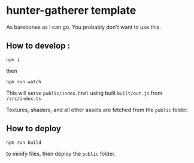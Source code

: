# hunter-gatherer template

As barebones as I can go. You probably don't want to use this.

## How to develop :
```
npm i
```
then
```
npm run watch
``` 

This will serve `public/index.html` using built `built/out.js` from `/src/index.ts`

Textures, shaders, and all other assets are fetched from the `public` folder.

## How to deploy

```npm run build``` 

to minify files, then deploy the `public` folder.
